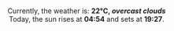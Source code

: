 <p  align="center"><br/>Currently, the weather is: <b> 22°C, <i>overcast clouds</i></b></br>Today, the sun rises at <b>04:54</b> and sets at <b>19:27</b>.</p>